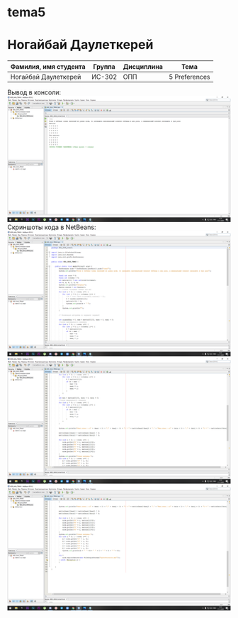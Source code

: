 # tema5

# Ногайбай Даулеткерей

| Фамилия, имя студента | Группа | Дисциплина| Тема |
| ------ | ------ | ------ | ------ |
| Ногайбай Даулеткерей | ИС-302 | ОПП | 5 Preferences |


Вывод в консоли:
![ScreenShot](1.png)
Скриншоты кода в NetBeans:
![ScreenShot](2.png)
![ScreenShot](3.png)
![ScreenShot](4.png)
